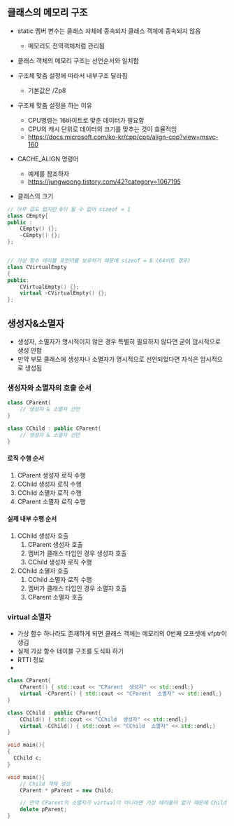 ## 클래스의 메모리 구조
* static 멤버 변수는 클래스 자체에 종속되지 클래스 객체에 종속되지 않음
  * 메모리도 전역객체처럼 관리됨 
* 클래스 객체의 메모리 구조는 선언순서와 일치함
* 구조체 맞춤 설정에 따라서 내부구조 달라짐
  * 기본값은 /Zp8
* 구조체 맞춤 설정을 하는 이유
  * CPU명령는 16바이트로 맞춘 데이터가 필요함
  * CPU의 캐시 단위로 데이터의 크기를 맞추는 것이 효율적임 
  * https://docs.microsoft.com/ko-kr/cpp/cpp/align-cpp?view=msvc-160
  
* CACHE_ALIGN 명령어
  * 예제를 참조하자
  * https://jungwoong.tistory.com/42?category=1067195 

* 클래스의 크기 
```c++ 
// 아무 값도 없지만 0이 될 수 없어 sizeof = 1
class CEmpty{
public :
    CEmpty() {};
    ~CEmpty() {};
};


// 가상 함수 테이블 포인터를 보유하기 때문에 sizeof = 8 (64비트 경우)
class CVirtualEmpty
{
public:
    CVirtualEmpty() {};
    virtual ~CVirtualEmpty() {};
};
```

## 생성자&소멸자
* 생성자, 소멸자가 명시적이지 않은 경우 특별히 필요하지 않다면 굳이 암시적으로 생성 안함
* 만약 부모 클래스에 생성자나 소멸자가 명시적으로 선언되었다면 자식은 암시적으로 생성됨

### 생성자와 소멸자의 호출 순서
```c++
class CParent{
    // 생성자 & 소멸자 선언
}

class CChild : public CParent{
    // 생성자 & 소멸자 선언
}
```

#### 로직 수행 순서
1. CParent 생성자 로직 수행
2. CChild 생성자 로직 수행
3. CChild 소멸자 로직 수행
4. CParent 소멸자 로직 수행

#### 실제 내부 수행 순서
1. CChild 생성자 호출
   1. CParent 생성자 호출
   2. 멤버가 클래스 타입인 경우 생성자 호출
   3. CChild 생성자 로직 수행
2. CChild 소멸자 호출
   1. CChild 소멸자 로직 수행
   2. 멤버가 클래스 타입인 경우 소멸자 호출
   3. CParent 소멸자 호출

### virtual 소멸자 
* 가상 함수 하나라도 존재하게 되면 클래스 객체는 메모리의 0번째 오프셋에 vfptr이 생김
* 실제 가상 함수 테이블 구조를 도식화 하기 
* RTTI 정보
* 
```c++
class CParent{
    CParent() { std::cout << "CParent  생성자" << std::endl;}
    virtual ~CParent() { std::cout << "CParent  소멸자" << std::endl;}
}

class CChild : public CParent{
    CChild() { std::cout << "CChild  생성자" << std::endl;}
    virtual ~CChild() { std::cout << "CChild  소멸자" << std::endl;}
}

void main(){
{
  CChild c;
}

void main(){
    // Child 객체 생성 
    CParent * pParent = new Child;

    // 만약 CParent의 소멸자가 virtual이 아니라면 가상 테이블이 없기 때문에 Child 소멸자 호출되지 않음 
    delete pParent;
}
```